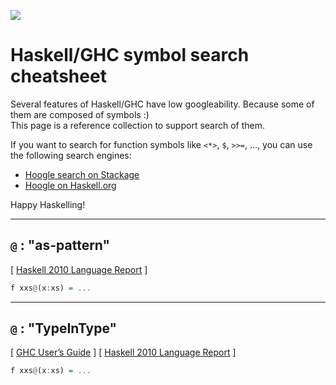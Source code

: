 <p align="left"><img src="http://takenobu-hs.github.io/downloads/images/haskell-logo-s.png"/></p>

Haskell/GHC symbol search cheatsheet
====================================

Several features of Haskell/GHC have low googleability.
Because some of them are composed of symbols :)  
This page is a reference collection to support search of them.

If you want to search for function symbols like `<*>`, `$`, `>>=`, ..., you can use the following search engines:
  * [Hoogle search on Stackage](https://www.stackage.org)
  * [Hoogle on Haskell.org](https://www.haskell.org/hoogle)

Happy Haskelling!

---

`@` : "as-pattern"
-------------------
\[ [Haskell 2010 Language Report](https://www.haskell.org/onlinereport/haskell2010/haskellch3.html) \]

```Haskell
f xxs@(x:xs) = ...
```

---

`@` : "TypeInType"
------------------
\[ [GHC User’s Guide](https://www.haskell.org/onlinereport/haskell2010/haskellch3.html) \]
\[ [Haskell 2010 Language Report](https://downloads.haskell.org/~ghc/latest/docs/html/users_guide) \]


```Haskell
f xxs@(x:xs) = ...
```
